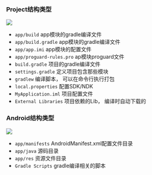 ### Project结构类型

![](http://static.open-open.com/lib/uploadImg/20150708/20150708104746_354.png)

* `app/build` app模块的gradle编译文件
* `app/build.gradle` app模块的gradle编译文件
* `app/app.imi` app模块的配置文件
* `app/proguard-rules.pro` ap模块proguard文件
* `build.gradle` 项目的gradle编译文件
* `settings.gradle` 定义项目包含那些模块
* `gradlew` 编译脚本， 可以在命令行执行打包
* `local.properties` 配置SDK/NDK
* `MyApplication.iml` 项目配置文件
* `External Libraries` 项目依赖的Lib， 编译时自动下载的

### Android结构类型

![](http://static.open-open.com/lib/uploadImg/20150708/20150708104746_961.png)

* `app/manifests` AndroidManifest.xml配置文件目录
* `app/java` 源码目录
* `app/res` 资源文件目录
* `Gradle Scripts` gradle编译相关的脚本
